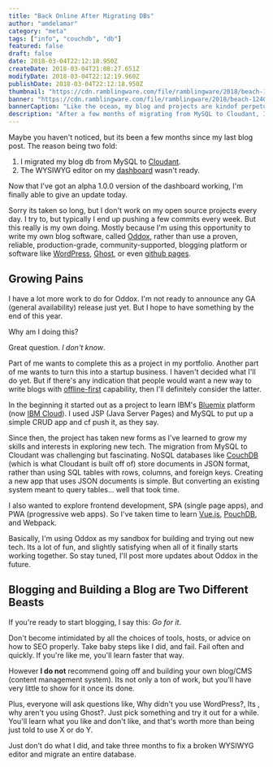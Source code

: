 ```yaml
---
title: "Back Online After Migrating DBs"
author: "amdelamar"
category: "meta"
tags: ["info", "couchdb", "db"]
featured: false
draft: false
date: 2018-03-04T22:12:18.950Z
createDate: 2018-03-04T21:08:27.651Z
modifyDate: 2018-03-04T22:12:19.960Z
publishDate: 2018-03-04T22:12:18.950Z
thumbnail: "https://cdn.ramblingware.com/file/ramblingware/2018/beach-1240.jpg"
banner: "https://cdn.ramblingware.com/file/ramblingware/2018/beach-1240.jpg"
bannerCaption: "Like the ocean, my blog and projects are kindof perpetually moving. (Photo Credit: Pexels)"
description: "After a few months of migrating from MySQL to Cloudant, I'm finally able to write new content again."
---
```


Maybe you haven't noticed, but its been a few months since my last blog post. The reason being two fold:

1. I migrated my blog db from MySQL to [Cloudant](https://www.ibm.com/cloud/cloudant).
2. The WYSIWYG editor on my [dashboard](https://github.com/oddoxorg/dashboard) wasn't ready.

Now that I've got an alpha 1.0.0 version of the dashboard working, I'm finally able to give an update today.  

Sorry its taken so long, but I don't work on my open source projects every day. I try to, but typically I end up pushing a few commits every week. But this really is my own doing. Mostly because I'm using this opportunity to write my own blog software, called [Oddox](https://oddox.org/), rather than use a proven, reliable, production-grade, community-supported, blogging platform or software like [WordPress](https://wordpress.org/), [Ghost](https://ghost.org/), or even [github pages](http://import.jekyllrb.com/).  


## Growing Pains

I have a lot more work to do for Oddox. I'm not ready to announce any GA (general availability) release just yet. But I hope to have something by the end of this year.

Why am I doing this?

Great question. _I don't know_.

Part of me wants to complete this as a project in my portfolio. Another part of me wants to turn this into a startup business. I haven't decided what I'll do yet. But if there's any indication that people would want a new way to write blogs with [offline-first](http://offlinefirst.org/) capability, then I'll definitely consider the latter.

In the beginning it started out as a project to learn IBM's [Bluemix](http://bluemix.net/) platform (now [IBM Cloud](https://www.ibm.com/cloud/)). I used JSP (Java Server Pages) and MySQL to put up a simple CRUD app and cf push it, as they say.

Since then, the project has taken new forms as I've learned to grow my skills and interests in exploring new tech. The migration from MySQL to Cloudant was challenging but fascinating. NoSQL databases like [CouchDB](https://couchdb.apache.org/) (which is what Cloudant is built off of) store documents in JSON format, rather than using SQL tables with rows, columns, and foreign keys. Creating a new app that uses JSON documents is simple. But converting an existing system meant to query tables... well that took time.

I also wanted to explore frontend development, SPA (single page apps), and PWA (progressive web apps). So I've taken time to learn [Vue.js](https://vuejs.org/), [PouchDB](https://pouchdb.com/), and Webpack.  


Basically, I'm using Oddox as my sandbox for building and trying out new tech. Its a lot of fun, and slightly satisfying when all of it finally starts working together. So stay tuned, I'll post more updates about Oddox in the future.  


## Blogging and Building a Blog are Two Different Beasts  

If you're ready to start blogging, I say this: _Go for it_.

Don't become intimidated by all the choices of tools, hosts, or advice on how to SEO properly. Take baby steps like I did, and fail. Fail often and quickly. If you're like me, you'll learn faster that way.

However **I do not** recommend going off and building your own blog/CMS (content management system). Its not only a ton of work, but you'll have very little to show for it once its done.

Plus, everyone will ask questions like, Why didn't you use WordPress?, Its <insert year here>, why aren't you using Ghost?. Just pick something and try it out for a while. You'll learn what you like and don't like, and that's worth more than being just told to use X or do Y.

Just don't do what I did, and take three months to fix a broken WYSIWYG editor and migrate an entire database.  
